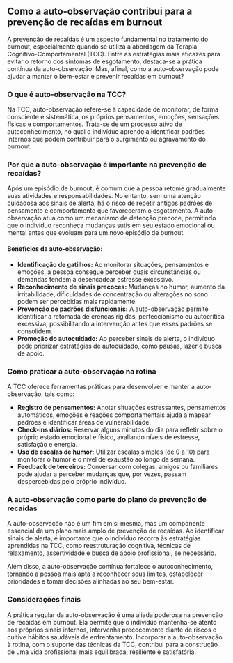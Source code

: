 
## Como a auto-observação contribui para a prevenção de recaídas em burnout

A prevenção de recaídas é um aspecto fundamental no tratamento do burnout, especialmente quando se utiliza a abordagem da Terapia Cognitivo-Comportamental (TCC). Entre as estratégias mais eficazes para evitar o retorno dos sintomas de esgotamento, destaca-se a prática contínua da auto-observação. Mas, afinal, como a auto-observação pode ajudar a manter o bem-estar e prevenir recaídas em burnout?

### O que é auto-observação na TCC?

Na TCC, auto-observação refere-se à capacidade de monitorar, de forma consciente e sistemática, os próprios pensamentos, emoções, sensações físicas e comportamentos. Trata-se de um processo ativo de autoconhecimento, no qual o indivíduo aprende a identificar padrões internos que podem contribuir para o surgimento ou agravamento do burnout.

### Por que a auto-observação é importante na prevenção de recaídas?

Após um episódio de burnout, é comum que a pessoa retome gradualmente suas atividades e responsabilidades. No entanto, sem uma atenção cuidadosa aos sinais de alerta, há o risco de repetir antigos padrões de pensamento e comportamento que favoreceram o esgotamento. A auto-observação atua como um mecanismo de detecção precoce, permitindo que o indivíduo reconheça mudanças sutis em seu estado emocional ou mental antes que evoluam para um novo episódio de burnout.

#### Benefícios da auto-observação:

- **Identificação de gatilhos:** Ao monitorar situações, pensamentos e emoções, a pessoa consegue perceber quais circunstâncias ou demandas tendem a desencadear estresse excessivo.
- **Reconhecimento de sinais precoces:** Mudanças no humor, aumento da irritabilidade, dificuldades de concentração ou alterações no sono podem ser percebidas mais rapidamente.
- **Prevenção de padrões disfuncionais:** A auto-observação permite identificar a retomada de crenças rígidas, perfeccionismo ou autocrítica excessiva, possibilitando a intervenção antes que esses padrões se consolidem.
- **Promoção do autocuidado:** Ao perceber sinais de alerta, o indivíduo pode priorizar estratégias de autocuidado, como pausas, lazer e busca de apoio.

### Como praticar a auto-observação na rotina

A TCC oferece ferramentas práticas para desenvolver e manter a auto-observação, tais como:

- **Registro de pensamentos:** Anotar situações estressantes, pensamentos automáticos, emoções e reações comportamentais ajuda a mapear padrões e identificar áreas de vulnerabilidade.
- **Check-ins diários:** Reservar alguns minutos do dia para refletir sobre o próprio estado emocional e físico, avaliando níveis de estresse, satisfação e energia.
- **Uso de escalas de humor:** Utilizar escalas simples (de 0 a 10) para monitorar o humor e o nível de exaustão ao longo da semana.
- **Feedback de terceiros:** Conversar com colegas, amigos ou familiares pode ajudar a perceber mudanças que, por vezes, passam despercebidas pelo próprio indivíduo.

### A auto-observação como parte do plano de prevenção de recaídas

A auto-observação não é um fim em si mesma, mas um componente essencial de um plano mais amplo de prevenção de recaídas. Ao identificar sinais de alerta, é importante que o indivíduo recorra às estratégias aprendidas na TCC, como reestruturação cognitiva, técnicas de relaxamento, assertividade e busca de apoio profissional, se necessário.

Além disso, a auto-observação contínua fortalece o autoconhecimento, tornando a pessoa mais apta a reconhecer seus limites, estabelecer prioridades e tomar decisões alinhadas ao seu bem-estar.

### Considerações finais

A prática regular da auto-observação é uma aliada poderosa na prevenção de recaídas em burnout. Ela permite que o indivíduo mantenha-se atento aos próprios sinais internos, intervenha precocemente diante de riscos e cultive hábitos saudáveis de enfrentamento. Incorporar a auto-observação à rotina, com o suporte das técnicas da TCC, contribui para a construção de uma vida profissional mais equilibrada, resiliente e satisfatória.
```
